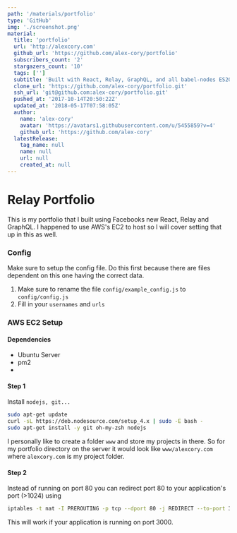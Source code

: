 ```yaml
---
path: '/materials/portfolio'
type: 'GitHub'
img: './screenshot.png'
material:
  title: 'portfolio'
  url: 'http://alexcory.com'
  github_url: 'https://github.com/alex-cory/portfolio'
  subscribers_count: '2'
  stargazers_count: '10'
  tags: ['']
  subtitle: 'Built with React, Relay, GraphQL, and all babel-nodes ES2016 features!'
  clone_url: 'https://github.com/alex-cory/portfolio.git'
  ssh_url: 'git@github.com:alex-cory/portfolio.git'
  pushed_at: '2017-10-14T20:50:22Z'
  updated_at: '2018-05-17T07:58:05Z'
  author:
    name: 'alex-cory'
    avatar: 'https://avatars1.githubusercontent.com/u/5455859?v=4'
    github_url: 'https://github.com/alex-cory'
  latestRelease:
    tag_name: null
    name: null
    url: null
    created_at: null
---
```

Relay Portfolio
===============

This is my portfolio that I built using Facebooks new React, Relay and GraphQL.  I happened to use AWS's EC2 to host so I will cover setting that up in this as well.

### Config
Make sure to setup the config file.  Do this first because there are files dependent on this one having the correct data.

 1. Make sure to rename the file `config/example_config.js` to `config/config.js`
 2. Fill in your `usernames` and `urls`

### AWS EC2 Setup

#### Dependencies
 - Ubuntu Server
 - pm2
 - 
 
#### Step 1
Install `nodejs, git...`

```sh
sudo apt-get update
curl -sL https://deb.nodesource.com/setup_4.x | sudo -E bash -
sudo apt-get install -y git oh-my-zsh nodejs
```
I personally like to create a folder `www` and store my projects in there. So for my portfolio directory on the server it would look like `www/alexcory.com` where `alexcory.com` is my project folder.

#### Step 2
Instead of running on port 80 you can redirect port 80 to your application's port (>1024) using
```sh
iptables -t nat -I PREROUTING -p tcp --dport 80 -j REDIRECT --to-port 3000
```
This will work if your application is running on port 3000.

